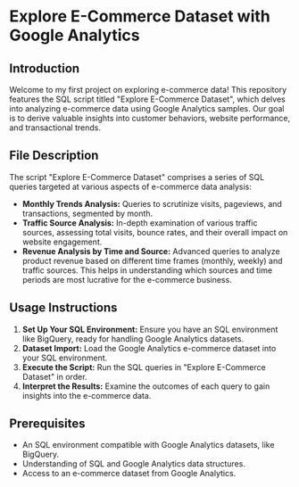 # Explore E-Commerce Dataset with Google Analytics

## Introduction
Welcome to my first project on exploring e-commerce data! This repository features the SQL script titled "Explore E-Commerce Dataset", which delves into analyzing e-commerce data using Google Analytics samples. Our goal is to derive valuable insights into customer behaviors, website performance, and transactional trends.

## File Description
The script "Explore E-Commerce Dataset" comprises a series of SQL queries targeted at various aspects of e-commerce data analysis:
- **Monthly Trends Analysis:** Queries to scrutinize visits, pageviews, and transactions, segmented by month.
- **Traffic Source Analysis:** In-depth examination of various traffic sources, assessing total visits, bounce rates, and their overall impact on website engagement.
- **Revenue Analysis by Time and Source:** Advanced queries to analyze product revenue based on different time frames (monthly, weekly) and traffic sources. This helps in understanding which sources and time periods are most lucrative for the e-commerce business.

## Usage Instructions
1. **Set Up Your SQL Environment:** Ensure you have an SQL environment like BigQuery, ready for handling Google Analytics datasets.
2. **Dataset Import:** Load the Google Analytics e-commerce dataset into your SQL environment.
3. **Execute the Script:** Run the SQL queries in "Explore E-Commerce Dataset" in order.
4. **Interpret the Results:** Examine the outcomes of each query to gain insights into the e-commerce data.

## Prerequisites
- An SQL environment compatible with Google Analytics datasets, like BigQuery.
- Understanding of SQL and Google Analytics data structures.
- Access to an e-commerce dataset from Google Analytics.
